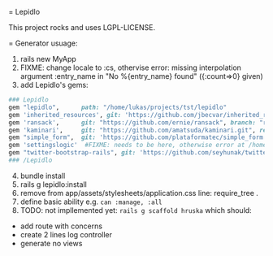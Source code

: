 = Lepidlo

This project rocks and uses LGPL-LICENSE.

= Generator usuage:

1. rails new MyApp
2. FIXME: change locale to :cs, othervise error: missing interpolation argument :entry\_name in "No %{entry\_name} found" ({:count=>0} given)
3. add Lepidlo's gems:

```ruby
### Lepidlo
gem "lepidlo",      path: "/home/lukas/projects/tst/lepidlo"
gem 'inherited_resources', git: 'https://github.com/jbecvar/inherited_resources.git', ref: 'dfa6ab95fdd26ea1c9152cf16f72a9a809963f01'
gem 'ransack',      git: "https://github.com/ernie/ransack", branch: "rails-4"
gem 'kaminari',     git: "https://github.com/amatsuda/kaminari.git", ref: "03fe8ba9b04c85372e04b4e31e89060caee26ff" # fast total_count
gem "simple_form",  git: 'https://github.com/plataformatec/simple_form.git', ref: '1ad1f9f895e69f91248fe96457bf6afa9bedb4dd'
gem 'settingslogic'  #FIXME: needs to be here, otherwise error at /home/lukas/projects/tst/lepidlo/app/views/lepidlo/base/_header.html.haml:25.
gem "twitter-bootstrap-rails", git: 'https://github.com/seyhunak/twitter-bootstrap-rails', ref: 'c26c235b8e16c62b53d8d14a9a6a367949155126'  #FIXME: needs to be here because of *nav-bar* helper which is used in _    navigation.html.erb
### /Lepidlo

```
4. bundle install
5. rails g lepidlo:install
6. remove from app/assets/stylesheets/application.css line: require\_tree .
7. define basic ability e.g. ```can :manage, :all```
8. TODO: not impllemented yet: ```rails g scaffold hruska``` which
   should:
 * add route with concerns
 * create 2 lines log controller
 * generate no views
